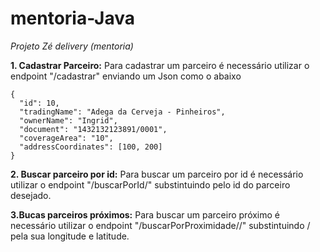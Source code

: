 # mentoria-Java

*Projeto Zé delivery (mentoria)* 


**1. Cadastrar Parceiro:**
Para cadastrar um parceiro é necessário utilizar o endpoint "/cadastrar" enviando um Json como o abaixo

```
{
  "id": 10, 
  "tradingName": "Adega da Cerveja - Pinheiros",
  "ownerName": "Ingrid",
  "document": "1432132123891/0001",
  "coverageArea": "10",
  "addressCoordinates": [100, 200]
}
```

**2. Buscar parceiro por id:**
Para buscar um parceiro por id é necessário utilizar o endpoint "/buscarPorId/<id>" substintuindo <id> pelo id do parceiro desejado.
  
**3.Bucas parceiros próximos:**
Para buscar um parceiro próximo é necessário utilizar o endpoint "/buscarPorProximidade/<log>/<lat>" substintuindo <log>/<lat> pela sua longitude e latitude. 


